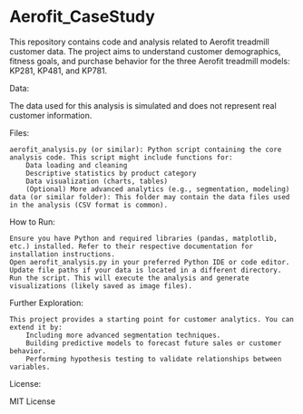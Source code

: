 # Aerofit_CaseStudy

This repository contains code and analysis related to Aerofit treadmill customer data. The project aims to understand customer demographics, fitness goals, and purchase behavior for the three Aerofit treadmill models: KP281, KP481, and KP781.

Data:

The data used for this analysis is simulated and does not represent real customer information.

Files:

    aerofit_analysis.py (or similar): Python script containing the core analysis code. This script might include functions for:
        Data loading and cleaning
        Descriptive statistics by product category
        Data visualization (charts, tables)
        (Optional) More advanced analytics (e.g., segmentation, modeling)
    data (or similar folder): This folder may contain the data files used in the analysis (CSV format is common).

How to Run:

    Ensure you have Python and required libraries (pandas, matplotlib, etc.) installed. Refer to their respective documentation for installation instructions.
    Open aerofit_analysis.py in your preferred Python IDE or code editor.
    Update file paths if your data is located in a different directory.
    Run the script. This will execute the analysis and generate visualizations (likely saved as image files).

Further Exploration:

    This project provides a starting point for customer analytics. You can extend it by:
        Including more advanced segmentation techniques.
        Building predictive models to forecast future sales or customer behavior.
        Performing hypothesis testing to validate relationships between variables.

License:

MIT License
